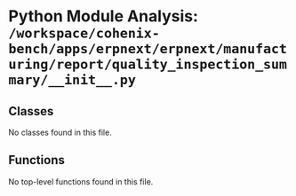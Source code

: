 # Python Module Analysis: `/workspace/cohenix-bench/apps/erpnext/erpnext/manufacturing/report/quality_inspection_summary/__init__.py`

## Classes

No classes found in this file.


## Functions

No top-level functions found in this file.

